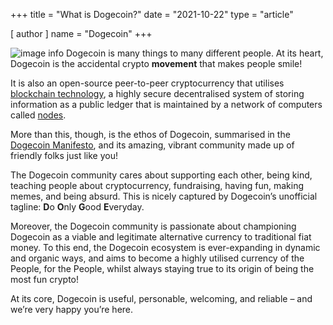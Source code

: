 +++
title = "What is Dogecoin?"
date = "2021-10-22"
type = "article"

[ author ]
  name = "Dogecoin"
+++
 
![image info](../../../assets/images/dogepedia/3.png)
Dogecoin is many things to many different people. At its heart, Dogecoin is the accidental crypto **movement** that makes people smile! 

It is also an open-source peer-to-peer cryptocurrency that utilises [blockchain technology](https://www.dogecoin.com/dogepedia/articles/what-is-a-blockchain), a highly secure decentralised system of storing information as a public ledger that is maintained by a network of computers called [nodes](https://www.dogecoin.com/dogepedia/articles/what-is-a-node). 

More than this, though, is the ethos of Dogecoin, summarised in the [Dogecoin Manifesto](https://foundation.dogecoin.com/manifesto/), and its amazing, vibrant community made up of friendly folks just like you!  

The Dogecoin community cares about supporting each other, being kind, teaching people about cryptocurrency, fundraising, having fun, making memes, and being absurd. This is nicely captured by Dogecoin’s unofficial tagline: **D**o **O**nly **G**ood **E**veryday.  

Moreover, the Dogecoin community is passionate about championing Dogecoin as a viable and legitimate alternative currency to traditional fiat money. To this end, the Dogecoin ecosystem is ever-expanding in dynamic and organic ways, and aims to become a highly utilised currency of the People, for the People, whilst always staying true to its origin of being the most fun crypto! 

At its core, Dogecoin is useful, personable, welcoming, and reliable – and we’re very happy you’re here. 
